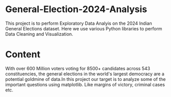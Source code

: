 # General-Election-2024-Analysis
This project is to perform Exploratory Data Analyis on the 2024 Indian General Elections dataset. Here we use various Python libraries to perform Data Cleaning and Visualization. 

# Content
With over 600 Million voters voting for 8500+ candidates across 543 constituencies, the general elections in the world's largest democracy are a potential goldmine of data.In this project our target is to analyze some of the important questions using matplotlib. Like margins of victory, criminal cases etc.
